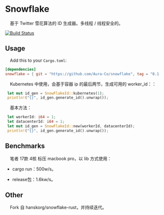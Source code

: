 # Snowflake
&nbsp;&nbsp;&nbsp;&nbsp;基于 Twitter 雪花算法的 ID 生成器。多线程 / 线程安全的。

[![Build Status](https://travis-ci.org/hanskorg/snowflake-rust.svg?branch=master)](https://travis-ci.org/hanskorg/snowflake-rust)

## Usage

&nbsp;&nbsp;&nbsp;&nbsp;Add this to your `Cargo.toml`:

```toml
[dependencies]
snowflake = { git = "https://github.com/Aura-Co/snowflake", tag = "0.1.4" }
```

&nbsp;&nbsp;&nbsp;&nbsp;Kubernetes 中使用，会基于容器 ip 的最后两节，生成可用的 worker_id：：

```rust
 let mut id_gen = SnowFlakeId::kubernetes(1);
 println!("{}", id_gen.generate_id().unwrap());
```

&nbsp;&nbsp;&nbsp;&nbsp;基本方法：

```rust
 let workerId: i64 = 1;
 let datacenterId: i64 = 1;
 let mut id_gen = SnowFlakeId::new(workerId, datacenterId);
 println!("{}", id_gen.generate_id().unwrap());
```

## Benchmarks
&nbsp;&nbsp;&nbsp;&nbsp;笔者 17款 4核 标压 macbook pro，以 lib 方式使用：

- cargo run：500w/s。

- release包：1.6kw/s。


## Other
&nbsp;&nbsp;&nbsp;&nbsp;Fork 自 hanskorg/snowflake-rust，并持续迭代。
